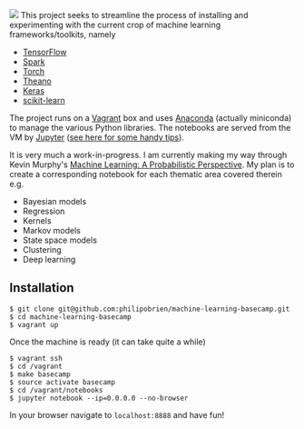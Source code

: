 ![](http://imgur.com/yUImhCc)
This project seeks to streamline the process of installing and experimenting with the current crop of machine learning frameworks/toolkits, namely

* [TensorFlow](https://www.tensorflow.org/)
* [Spark](http://spark.apache.org/)
* [Torch](http://torch.ch/)
* [Theano](http://deeplearning.net/software/theano/)
* [Keras](https://keras.io/)
* [scikit-learn](http://scikit-learn.org/stable/)

The project runs on a [Vagrant](https://www.vagrantup.com/) box and uses [Anaconda](http://conda.pydata.org/miniconda.html) (actually miniconda) to manage the various Python libraries. The notebooks are served from the VM by [Jupyter](http://jupyter.org/) ([see here for some handy tips](https://www.dataquest.io/blog/jupyter-notebook-tips-tricks-shortcuts/?utm_source=Dataquest+Blog+Subscribers&utm_campaign=e36b87eeed-Blog_Post_2016_10_12_Jupyter_Tips&utm_medium=email&utm_term=0_9436fa3dc8-e36b87eeed-150780557)).

It is very much a work-in-progress. I am currently making my way through Kevin Murphy's [Machine Learning: A Probabilistic Perspective](https://www.amazon.co.uk/Machine-Learning-Probabilistic-Perspective-Computation/dp/0262018020/ref=sr_1_3?ie=UTF8&qid=1476201367&sr=8-3&keywords=machine+learning). My plan is to create a corresponding notebook for each thematic area covered therein e.g.

* Bayesian models
* Regression
* Kernels
* Markov models
* State space models
* Clustering
* Deep learning


## Installation
```
$ git clone git@github.com:philipobrien/machine-learning-basecamp.git
$ cd machine-learning-basecamp
$ vagrant up
```

Once the machine is ready (it can take quite a while)
```
$ vagrant ssh
$ cd /vagrant
$ make basecamp
$ source activate basecamp
$ cd /vagrant/notebooks
$ jupyter notebook --ip=0.0.0.0 --no-browser
```

In your browser navigate to `localhost:8888` and have fun!